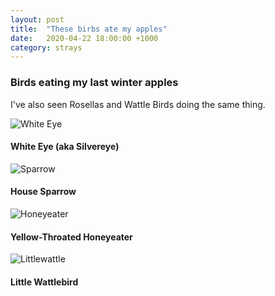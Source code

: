 ```yaml
---
layout: post
title:  "These birbs ate my apples"
date:   2020-04-22 18:00:00 +1000
category: strays
---
```


### Birds eating my last winter apples
I've also seen Rosellas and Wattle Birds doing the same thing.

![White Eye](https://res.cloudinary.com/dqvgsqwop/image/upload/v1593238691/strays/2020/06/27/whiteeye_exsyfx.jpg)
#### White Eye (aka Silvereye)


![Sparrow](https://res.cloudinary.com/dqvgsqwop/image/upload/v1593238698/strays/2020/06/27/sparrow_zgubm0.jpg)
#### House Sparrow

![Honeyeater](https://res.cloudinary.com/dqvgsqwop/image/upload/v1593238692/strays/2020/06/27/honeyeater_yn6y2g.jpg)
#### Yellow-Throated Honeyeater

![Littlewattle](https://res.cloudinary.com/dqvgsqwop/image/upload/v1593238691/strays/2020/06/27/wattlebird_wfeuqc.jpg)
#### Little Wattlebird


